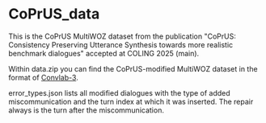 # CoPrUS_data

This is the CoPrUS MultiWOZ dataset from the publication "CoPrUS: Consistency Preserving Utterance Synthesis towards more realistic benchmark dialogues" accepted at COLING 2025 (main).

Within data.zip you can find the CoPrUS-modified MultiWOZ dataset in the format of [Convlab-3](https://github.com/ConvLab/ConvLab-3).

error_types.json lists all modified dialogues with the type of added miscommunication and the turn index at which it was inserted. The repair always is the turn after the miscommunication.


